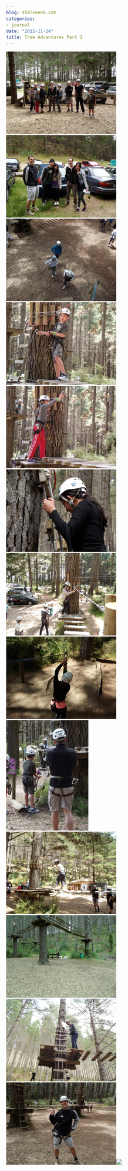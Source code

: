 ```yaml
---
blog: shalveena.com
categories:
- journal
date: "2012-11-24"
title: Tree Adventures Part 1
---
```


[![](images/dscf2408.jpg)![](images/dscf2479.jpg)![](images/dscf2430.jpg)![](images/dscf2433.jpg)![](images/dscf2450.jpg)![](images/dscf2453.jpg)![](images/dscf2456.jpg)![](images/dscf2425.jpg)![](images/dscf2458.jpg)![](images/dscf2423.jpg)![](images/dscf2474.jpg)![](images/dscf2476.jpg)![](images/dscf2485.jpg)![](https://shalveena.files.wordpress.com/2012/11/dscf2485.jpg?w=225)](https://shalveena.files.wordpress.com/2012/11/dscf2421.jpg)
